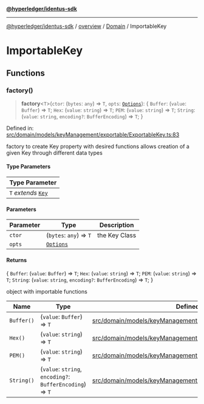 [**@hyperledger/identus-sdk**](../../../../README.md)

***

[@hyperledger/identus-sdk](../../../../README.md) / [overview](../../../README.md) / [Domain](../README.md) / ImportableKey

# ImportableKey

## Functions

### factory()

> **factory**\<`T`\>(`ctor`: (`bytes`: `any`) => `T`, `opts`: [`Options`](../README.md#options)): \{ `Buffer`: (`value`: `Buffer`) => `T`; `Hex`: (`value`: `string`) => `T`; `PEM`: (`value`: `string`) => `T`; `String`: (`value`: `string`, `encoding?`: `BufferEncoding`) => `T`; \}

Defined in: [src/domain/models/keyManagement/exportable/ExportableKey.ts:83](https://github.com/hyperledger-identus/sdk-ts/blob/4243600f6763168a55268042deaef84553d9c943/src/domain/models/keyManagement/exportable/ExportableKey.ts#L83)

factory to create Key property with desired functions
allows creation of a given Key through different data types

#### Type Parameters

| Type Parameter |
| ------ |
| `T` *extends* [`Key`](../README.md#key) |

#### Parameters

| Parameter | Type | Description |
| ------ | ------ | ------ |
| `ctor` | (`bytes`: `any`) => `T` | the Key Class |
| `opts` | [`Options`](../README.md#options) |  |

#### Returns

\{ `Buffer`: (`value`: `Buffer`) => `T`; `Hex`: (`value`: `string`) => `T`; `PEM`: (`value`: `string`) => `T`; `String`: (`value`: `string`, `encoding?`: `BufferEncoding`) => `T`; \}

object with importable functions

| Name | Type | Defined in |
| ------ | ------ | ------ |
| `Buffer()` | (`value`: `Buffer`) => `T` | [src/domain/models/keyManagement/exportable/ExportableKey.ts:84](https://github.com/hyperledger-identus/sdk-ts/blob/4243600f6763168a55268042deaef84553d9c943/src/domain/models/keyManagement/exportable/ExportableKey.ts#L84) |
| `Hex()` | (`value`: `string`) => `T` | [src/domain/models/keyManagement/exportable/ExportableKey.ts:86](https://github.com/hyperledger-identus/sdk-ts/blob/4243600f6763168a55268042deaef84553d9c943/src/domain/models/keyManagement/exportable/ExportableKey.ts#L86) |
| `PEM()` | (`value`: `string`) => `T` | [src/domain/models/keyManagement/exportable/ExportableKey.ts:87](https://github.com/hyperledger-identus/sdk-ts/blob/4243600f6763168a55268042deaef84553d9c943/src/domain/models/keyManagement/exportable/ExportableKey.ts#L87) |
| `String()` | (`value`: `string`, `encoding?`: `BufferEncoding`) => `T` | [src/domain/models/keyManagement/exportable/ExportableKey.ts:88](https://github.com/hyperledger-identus/sdk-ts/blob/4243600f6763168a55268042deaef84553d9c943/src/domain/models/keyManagement/exportable/ExportableKey.ts#L88) |
